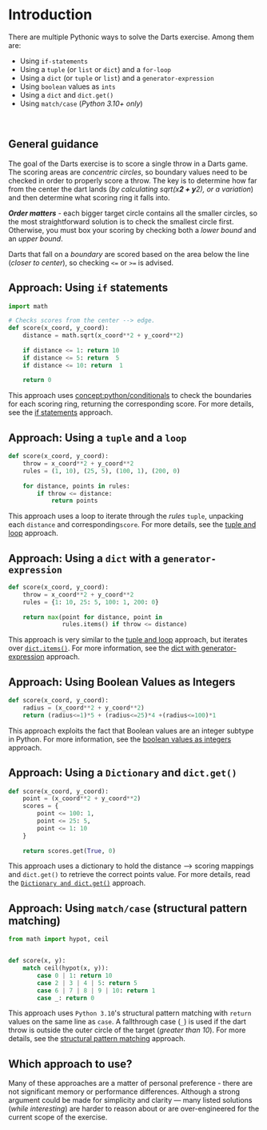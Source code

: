 # Introduction


There are multiple  Pythonic ways to solve the Darts exercise.
Among them are:

- Using `if-statements`
- Using a `tuple` (or `list` or `dict`) and a `for-loop`
- Using a `dict` (or `tuple` or `list`) and a `generator-expression`
- Using `boolean` values as `ints`
- Using a `dict` and `dict.get()`
- Using `match/case` (_Python 3.10+ only_)

<br>

## General guidance

The goal of the Darts exercise is to score a single throw in a Darts game.
The scoring areas are _concentric circles_, so boundary values need to be checked in order to properly score a throw.
The key is to determine how far from the center the dart lands (_by calculating sqrt(x**2 + y**2), or a variation_) and then determine what scoring ring it falls into.


**_Order matters_** - each bigger target circle contains all the smaller circles, so the most straightforward solution is to check the smallest circle first.
Otherwise, you must box your scoring by checking both a _lower bound_ and an _upper bound_.


Darts that fall on a _boundary_ are scored based on the area below the line (_closer to center_), so checking `<=` or `>=` is advised.


## Approach: Using `if` statements


```python
import math

# Checks scores from the center --> edge.
def score(x_coord, y_coord):
    distance = math.sqrt(x_coord**2 + y_coord**2)
    
    if distance <= 1: return 10
    if distance <= 5: return  5
    if distance <= 10: return  1
    
    return 0
```


This approach uses [concept:python/conditionals]() to check the boundaries for each scoring ring, returning the corresponding score.
For more details, see the [if statements][approach-if-statements] approach.


## Approach: Using a `tuple` and a  `loop`

```python
def score(x_coord, y_coord):
    throw = x_coord**2 + y_coord**2
    rules = (1, 10), (25, 5), (100, 1), (200, 0)
    
    for distance, points in rules:
        if throw <= distance:
            return points
```


This approach uses a loop to iterate through the _rules_ `tuple`, unpacking each `distance` and corresponding`score`.
For more details, see the [tuple and loop][approach-tuple-and-loop] approach.


## Approach: Using a `dict` with a `generator-expression`

```python
def score(x_coord, y_coord):
    throw = x_coord**2 + y_coord**2
    rules = {1: 10, 25: 5, 100: 1, 200: 0}
    
    return max(point for distance, point in 
               rules.items() if throw <= distance)
```

This approach is very similar to the  [tuple and loop][approach-tuple-and-loop] approach, but iterates over [`dict.items()`][dict-items].
For more information, see the [dict with generator-expression][approach-dict-with-generator-expression]  approach.


## Approach: Using Boolean Values as Integers

```python
def score(x_coord, y_coord):
    radius = (x_coord**2 + y_coord**2)
    return (radius<=1)*5 + (radius<=25)*4 +(radius<=100)*1
```


This approach exploits the fact that Boolean values are an integer subtype in Python.
For more information, see the [boolean values as integers][approach-boolean-values-as-integers]  approach.


## Approach: Using a `Dictionary` and `dict.get()`

```python
def score(x_coord, y_coord):
    point = (x_coord**2 + y_coord**2)
    scores = {
        point <= 100: 1,
        point <= 25: 5,
        point <= 1: 10
    }
    
    return scores.get(True, 0)
```

This approach uses a dictionary to hold the distance --> scoring mappings and `dict.get()` to retrieve the correct points value.
For more details, read the [`Dictionary and dict.get()`][approach-dict-and-dict-get]  approach.


## Approach:  Using `match/case` (structural pattern matching)

```python
from math import hypot, ceil


def score(x, y):
    match ceil(hypot(x, y)):
        case 0 | 1: return 10
        case 2 | 3 | 4 | 5: return 5
        case 6 | 7 | 8 | 9 | 10: return 1
        case _: return 0
```


This approach uses `Python 3.10`'s structural pattern matching with `return` values on the same line as `case`.
A fallthrough case (`_`) is used if the dart throw is outside the outer circle of the target (_greater than 10_).
For more details, see the [structural pattern matching][approach-struct-pattern-matching] approach.


## Which approach to use?

Many of these approaches are a matter of personal preference - there are not significant memory or performance differences.
Although a strong argument could be made for simplicity and clarity — many listed solutions (_while interesting_) are harder to reason about or are over-engineered for the current scope of the exercise.

[approach-boolean-values-as-integers]:  https://exercism.org/tracks/python/exercises/darts/approaches/boolean-values-as-integers
[approach-dict-and-dict-get]:  https://exercism.org/tracks/python/exercises/darts/approaches/dict-and-dict-get
[approach-dict-with-generator-expression]:  https://exercism.org/tracks/python/exercises/darts/approaches/dict-with-gnerator-expresson
[approach-if-statements ]:  https://exercism.org/tracks/python/exercises/darts/approaches/if-statements
[approach-struct-pattern-matching]:  https://exercism.org/tracks/python/exercises/darts/approaches/struct-pattern-matching
[approach-tuple-and-loop]:  https://exercism.org/tracks/python/exercises/darts/approaches/tuple-and-loop
[dict-items]: https://docs.python.org/3/library/stdtypes.html#dict.items
